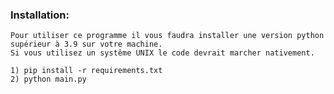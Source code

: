 ### Installation:

    Pour utiliser ce programme il vous faudra installer une version python supérieur à 3.9 sur votre machine.
    Si vous utilisez un systême UNIX le code devrait marcher nativement.

    1) pip install -r requirements.txt
    2) python main.py
